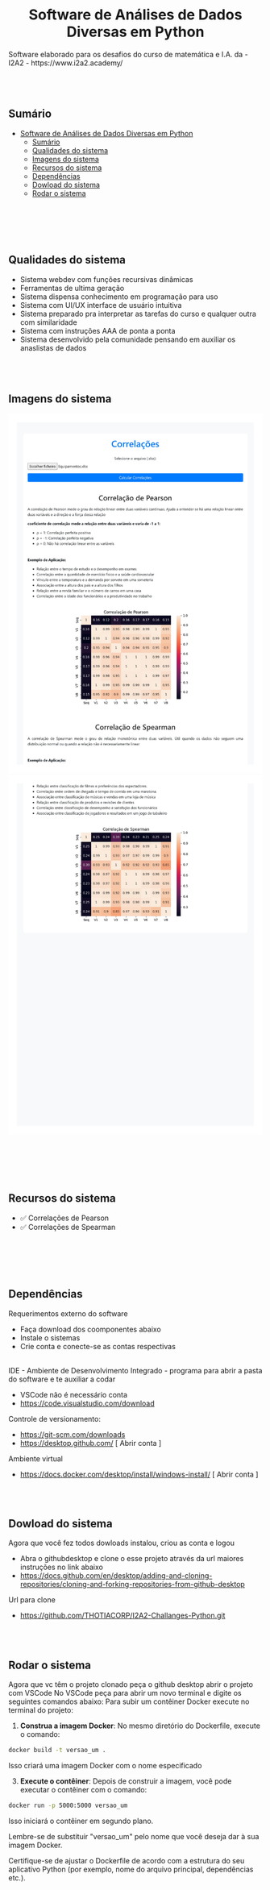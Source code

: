 <div align="center">
  
# Software de Análises de Dados Diversas em Python
</div>
Software elaborado para os desafios do curso de matemática e I.A. da - I2A2
- https://www.i2a2.academy/
<br><br><br><br>

## Sumário  
- [Software de Análises de Dados Diversas em Python](#software-de-análises-de-dados-diversas-em-python)
  - [Sumário](#sumário)
  - [Qualidades do sistema](#qualidades-do-sistema)
  - [Imagens do sistema](#imagens-do-sistema)
  - [Recursos do sistema](#recursos-do-sistema)
  - [Dependências](#dependências)
  - [Dowload do sistema](#dowload-do-sistema)
  - [Rodar o sistema](#rodar-o-sistema)

<br><br><br><br>

## Qualidades do sistema
- Sistema webdev com funções recursivas dinâmicas
- Ferramentas de ultima geração
- Sistema dispensa conhecimento em programação para uso
- Sistema com UI/UX interface de usuário intuitiva
- Sistema preparado pra interpretar as tarefas do curso e qualquer outra com similaridade
- Sistema com instruções AAA de ponta a ponta
- Sistema desenvolvido pela comunidade pensando em auxiliar os anaslistas de dados
<br><br><br><br>

## Imagens do sistema
<div align="center">

![Logo](./public/assets/img/0001.jpg)
![Logo](./public/assets/img/0002.jpg)
</div>
<br><br><br><br>

## Recursos do sistema
- ✅ Correlações de Pearson
- ✅ Correlações de Spearman

<br><br><br><br>

## Dependências

Requerimentos externo do software 
- Faça download dos coomponentes abaixo 
- Instale o sistemas
- Crie conta e conecte-se as contas respectivas
 <br><br>

IDE - Ambiente de Desenvolvimento Integrado - programa para abrir a pasta do software e te auxiliar a codar
- VSCode não é necessário conta
- https://code.visualstudio.com/download

Controle de versionamento:
- https://git-scm.com/downloads
- https://desktop.github.com/    [ Abrir conta ]

Ambiente virtual 
- https://docs.docker.com/desktop/install/windows-install/           [ Abrir conta ]

<br><br>

## Dowload do sistema
Agora que você fez todos dowloads instalou, criou as conta e logou 
- Abra o githubdesktop e clone o esse projeto através da url maiores instruções no link abaixo
- https://docs.github.com/en/desktop/adding-and-cloning-repositories/cloning-and-forking-repositories-from-github-desktop 

Url para clone
- https://github.com/THOTIACORP/I2A2-Challanges-Python.git

<br><br>

## Rodar o sistema
Agora que vc têm o projeto clonado peça o github desktop abrir o projeto com VSCode
No VSCode peça para abrir um novo terminal e digite os seguintes comandos abaixo:
Para subir um contêiner Docker execute no terminal do projeto:

1. **Construa a imagem Docker**: No mesmo diretório do Dockerfile, execute o comando:

```bash
docker build -t versao_um .
```

Isso criará uma imagem Docker com o nome especificado

3. **Execute o contêiner**: Depois de construir a imagem, você pode executar o contêiner com o comando:

```bash
docker run -p 5000:5000 versao_um
```

Isso iniciará o contêiner em segundo plano.

Lembre-se de substituir "versao_um" pelo nome que você deseja dar à sua imagem Docker.

Certifique-se de ajustar o Dockerfile de acordo com a estrutura do seu aplicativo Python (por exemplo, nome do arquivo principal, dependências etc.).
